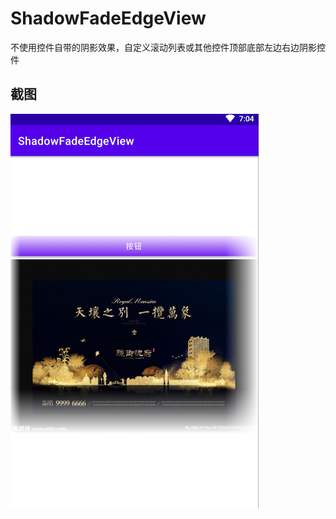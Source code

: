 # ShadowFadeEdgeView
不使用控件自带的阴影效果，自定义滚动列表或其他控件顶部底部左边右边阴影控件

## 截图
![images](https://github.com/Wiser-Wong/ShadowFadeEdgeView/blob/main/images/shadow.png)
